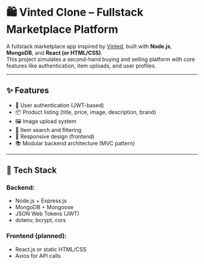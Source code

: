 # 🛍️ Vinted Clone – Fullstack Marketplace Platform

A fullstack marketplace app inspired by [Vinted](https://www.vinted.com), built with **Node.js**, **MongoDB**, and **React (or HTML/CSS)**.  
This project simulates a second-hand buying and selling platform with core features like authentication, item uploads, and user profiles.

---

## ✨ Features

- 🔐 User authentication (JWT-based)
- 📦 Product listing (title, price, image, description, brand)
- 🖼️ Image upload system
- 🔎 Item search and filtering
- 📱 Responsive design (frontend)
- 📚 Modular backend architecture (MVC pattern)

---

## 🧠 Tech Stack

### Backend:
- Node.js + Express.js
- MongoDB + Mongoose
- JSON Web Tokens (JWT)
- dotenv, bcrypt, cors

### Frontend (planned):
- React.js or static HTML/CSS
- Axios for API calls


